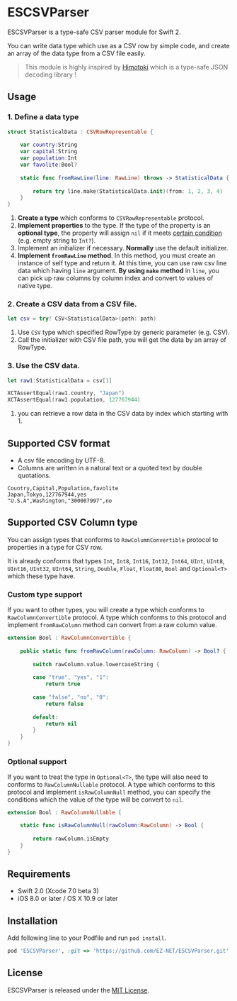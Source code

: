 # ESCSVParser

ESCSVParser is a type-safe CSV parser module for Swift 2.

You can write data type which use as a CSV row by simple code, and create an array of the data type from a CSV file easily.

> This module is highly inspired by [Himotoki](https://github.com/ikesyo/Himotoki) which is a type-safe JSON decoding library !

## Usage

### 1. Define a data type

```swift
struct StatisticalData : CSVRowRepresentable {
	
	var country:String
	var capital:String
	var population:Int
	var favolite:Bool?
	
	static func fromRawLine(line: RawLine) throws -> StatisticalData {
		
		return try line.make(StatisticalData.init)(from: 1, 2, 3, 4)
	}
}
```

1. **Create a type** which conforms to `CSVRowRepresentable` protocol.
2. **Implement properties** to the type. If the type of the property is an **optional type**, the property will assign `nil` if it meets [certain condition](#OptionalSupport) (e.g. empty string to `Int?`).
4. Implement an initializer if necessary. **Normally** use the default initializer.
5. **Implement `fromRawLine` method**. In this method, you must create an instance of self type and return it. At this time, you can use raw csv line data which having `line` argument. **By using `make` method** in `line`, you can pick up raw columns by column index and convert to values of native type.


### 2. Create a CSV data from a CSV file.

```swift
let csv = try! CSV<StatisticalData>(path: path)
```

1. Use `CSV` type which specified RowType by generic parameter (e.g. CSV<StatisticalData>).
2. Call the initializer with CSV file path, you will get the data by an array of RowType.

### 3. Use the CSV data.

```swift
let raw1:StatisticalData = csv[1]

XCTAssertEqual(raw1.country, "Japan")
XCTAssertEqual(raw1.population, 127767944)
```
1. you can retrieve a row data in the CSV data by index which starting with 1.

## Supported CSV format

* A csv file encoding by UTF-8.
* Columns are written in a natural text or a quoted text by double quotations.

```csv
Country,Capital,Population,favolite
Japan,Tokyo,127767944,yes
"U.S.A",Washington,"300007997",no
```

## Supported CSV Column type

You can assign types that conforms to `RawColumnConvertible` protocol to properties in a type for CSV row.

It is already conforms that types `Int`, `Int8`, `Int16`, `Int32`, `Int64`, `UInt`, `UInt8`, `UInt16`, `UInt32`, `UInt64`, `String`, `Double`, `Float`, `Float80`, `Bool` and `Optional<T>` which these type have.

### Custom type support

If you want to other types, you will create a type which conforms to `RawColumnConvertible` protocol. A type which conforms to this protocol and implement `fromRawColumn` method can convert from a raw column value.

```swift
extension Bool : RawColumnConvertible {
	
	public static func fromRawColumn(rawColumn: RawColumn) -> Bool? {
		
		switch rawColumn.value.lowercaseString {
			
		case "true", "yes", "1":
			return true
			
		case "false", "no", "0":
			return false
			
		default:
			return nil
		}
	}
}
```

### <a name="OptionalSupport">Optional support</a>

If you want to treat the type in `Optional<T>`, the type will also need to conforms to `RawColumnNullable` protocol. A type which conforms to this protocol and implement `isRawColumnNull` method, you can specify the conditions which the value of the type will be convert to `nil`.

```swift
extension Bool : RawColumnNullable {

	static func isRawColumnNull(rawColumn:RawColumn) -> Bool {
	
		return rawColumn.isEmpty
	}
}
```

## Requirements

* Swift 2.0 (Xcode 7.0 beta 3)
* iOS 8.0 or later / OS X 10.9 or later

## Installation

Add following line to your Podfile and run `pod install`.

```ruby
pod 'ESCSVParser', :git => 'https://github.com/EZ-NET/ESCSVParser.git'
```

## License

ESCSVParser is released under the [MIT License](LICENSE.md).
